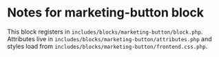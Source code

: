 # Notes for marketing-button block

This block registers in `includes/blocks/marketing-button/block.php`. Attributes live in `includes/blocks/marketing-button/attributes.php` and styles load from `includes/blocks/marketing-button/frontend.css.php`.

